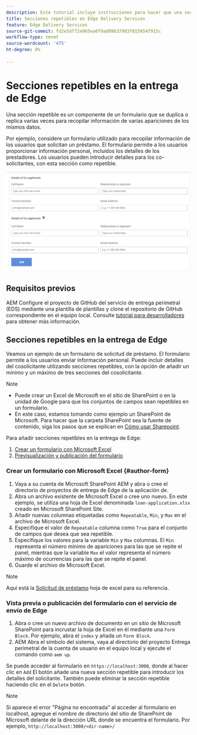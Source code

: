 ```yaml
---
description: Este tutorial incluye instrucciones para hacer que una sección de un formulario sea repetible
title: Secciones repetibles en Edge Delivery Services
feature: Edge Delivery Services
source-git-commit: fd2e5df72e965ea6f9ad09b37983f815954f915c
workflow-type: tm+mt
source-wordcount: '475'
ht-degree: 0%

---
```



# Secciones repetibles en la entrega de Edge

Una sección repetible es un componente de un formulario que se duplica o replica varias veces para recopilar información de varias apariciones de los mismos datos.

Por ejemplo, considere un formulario utilizado para recopilar información de los usuarios que solicitan un préstamo. El formulario permite a los usuarios proporcionar información personal, incluidos los detalles de los prestadores. Los usuarios pueden introducir detalles para los co-solicitantes, con esta sección como repetible.

![Secciones repetibles en formularios](/help/forms/assets/eds-repeatable.png)

## Requisitos previos

AEM Configure el proyecto de GitHub del servicio de entrega perimetral (EDS) mediante una plantilla de plantillas y clone el repositorio de GitHub correspondiente en el equipo local. Consulte [tutorial para desarrolladores](https://experienceleague.adobe.com/docs/experience-manager-cloud-service/content/edge-delivery/build/tutorial.html) para obtener más información.

## Secciones repetibles en la entrega de Edge

Veamos un ejemplo de un formulario de solicitud de préstamo. El formulario permite a los usuarios enviar información personal. Puede incluir detalles del cosolicitante utilizando secciones repetibles, con la opción de añadir un mínimo y un máximo de tres secciones del cosolicitante.

>[!NOTE]
>
> * Puede crear un Excel de Microsoft en el sitio de SharePoint o en la unidad de Google para que los conjuntos de campos sean repetibles en un formulario.
> * En este caso, estamos tomando como ejemplo un SharePoint de Microsoft. Para hacer que la carpeta SharePoint sea la fuente de contenido, siga los pasos que se explican en [Cómo usar Sharepoint](https://www.aem.live/docs/setup-customer-sharepoint).


Para añadir secciones repetibles en la entrega de Edge:

1. [Crear un formulario con Microsoft Excel](#author-form)
2. [Previsualización y publicación del formulario](#preview-form)

### Crear un formulario con Microsoft Excel {#author-form}

1. Vaya a su cuenta de Microsoft SharePoint AEM y abra o cree el directorio de proyectos de entrega de Edge de la aplicación de.
2. Abra un archivo existente de Microsoft Excel o cree uno nuevo.
En este ejemplo, se utiliza una hoja de Excel denominada `loan-application.xlsx` creado en Microsoft SharePoint Site.
3. Añadir nuevas columnas etiquetadas como `Repeatable`, `Min`, y `Max` en el archivo de Microsoft Excel.
4. Especifique el valor de `Repeatable` columna como `True` para el conjunto de campos que desea que sea repetible.
5. Especifique los valores para la variable `Min` y `Max` columnas. El `Min` representa el número mínimo de apariciones para las que se repite el panel, mientras que la variable `Max` el valor representa el número máximo de ocurrencias para las que se repite el panel.
6. Guarde el archivo de Microsoft Excel.

>[!NOTE]
>
> Aquí está la [Solicitud de préstamo](/help/forms/assets/loan-application.xlsx) hoja de excel para su referencia.

### Vista previa o publicación del formulario con el servicio de envío de Edge

1. Abra o cree un nuevo archivo de documento en un sitio de Microsoft SharePoint para incrustar la hoja de Excel en él mediante una `Form Block`. Por ejemplo, abra el `index` y añada un `Form Block`.
2. AEM Abra el símbolo del sistema, vaya al directorio del proyecto Entrega perimetral de la cuenta de usuario en el equipo local y ejecute el comando como `aem up`.

Se puede acceder al formulario en `https://localhost:3000`, donde al hacer clic en `Add` El botón añade una nueva sección repetible para introducir los detalles del solicitante. También puede eliminar la sección repetible haciendo clic en el `Delete` botón.

>[!NOTE]
>
> Si aparece el error &quot;Página no encontrada&quot; al acceder al formulario en localhost, agregue el nombre de directorio del sitio de SharePoint de Microsoft delante de la dirección URL donde se encuentra el formulario. Por ejemplo, `http://localhost:3000/<dir-name>/`




